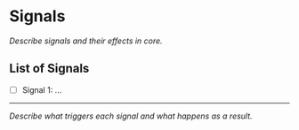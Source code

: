 # Signals

_Describe signals and their effects in core._

## List of Signals
- [ ] Signal 1: ...

---

_Describe what triggers each signal and what happens as a result._
